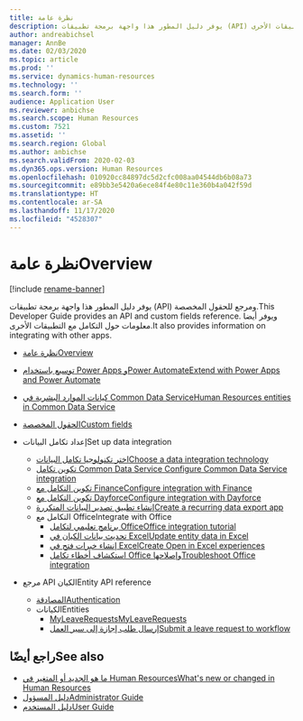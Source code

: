 ```yaml
---
title: نظرة عامة
description: يوفر دليل المطور هذا واجهة برمجة تطبيقات (API) ومرجع للحقول المخصصة. ويوفر أيضا معلومات حول التكامل مع التطبيقات الأخرى.
author: andreabichsel
manager: AnnBe
ms.date: 02/03/2020
ms.topic: article
ms.prod: ''
ms.service: dynamics-human-resources
ms.technology: ''
ms.search.form: ''
audience: Application User
ms.reviewer: anbichse
ms.search.scope: Human Resources
ms.custom: 7521
ms.assetid: ''
ms.search.region: Global
ms.author: anbichse
ms.search.validFrom: 2020-02-03
ms.dyn365.ops.version: Human Resources
ms.openlocfilehash: 010920cc84897dc5d2cfc008aa04544db6b08a73
ms.sourcegitcommit: e89bb3e5420a6ece84f4e80c11e360b4a042f59d
ms.translationtype: HT
ms.contentlocale: ar-SA
ms.lasthandoff: 11/17/2020
ms.locfileid: "4528307"
---
```

# <a name="overview"></a><span data-ttu-id="a5f86-104">نظرة عامة</span><span class="sxs-lookup"><span data-stu-id="a5f86-104">Overview</span></span>

[!include [rename-banner](~/includes/cc-data-platform-banner.md)]

<span data-ttu-id="a5f86-105">يوفر دليل المطور هذا واجهة برمجة تطبيقات (API) ومرجع للحقول المخصصة.</span><span class="sxs-lookup"><span data-stu-id="a5f86-105">This Developer Guide provides an API and custom fields reference.</span></span> <span data-ttu-id="a5f86-106">ويوفر أيضا معلومات حول التكامل مع التطبيقات الأخرى.</span><span class="sxs-lookup"><span data-stu-id="a5f86-106">It also provides information on integrating with other apps.</span></span>

- [<span data-ttu-id="a5f86-107">نظرة عامة</span><span class="sxs-lookup"><span data-stu-id="a5f86-107">Overview</span></span>](hr-developer-overview.md)

- [<span data-ttu-id="a5f86-108">توسيع باستخدام Power Apps وPower Automate</span><span class="sxs-lookup"><span data-stu-id="a5f86-108">Extend with Power Apps and Power Automate</span></span>](hr-developer-power-apps.md)

- [<span data-ttu-id="a5f86-109">كيانات الموارد البشرية في Common Data Service</span><span class="sxs-lookup"><span data-stu-id="a5f86-109">Human Resources entities in Common Data Service</span></span>](hr-developer-entities.md)

- [<span data-ttu-id="a5f86-110">الحقول المخصصة</span><span class="sxs-lookup"><span data-stu-id="a5f86-110">Custom fields</span></span>](hr-developer-custom-fields.md)

- <span data-ttu-id="a5f86-111">إعداد تكامل البيانات</span><span class="sxs-lookup"><span data-stu-id="a5f86-111">Set up data integration</span></span>
  - [<span data-ttu-id="a5f86-112">اختر تكنولوجيا تكامل البيانات</span><span class="sxs-lookup"><span data-stu-id="a5f86-112">Choose a data integration technology</span></span>](hr-admin-integration-choose-technology.md)
  - [<span data-ttu-id="a5f86-113">تكوين تكامل Common Data Service </span><span class="sxs-lookup"><span data-stu-id="a5f86-113">Configure Common Data Service integration</span></span>](hr-admin-integration-common-data-service.md)
  - [<span data-ttu-id="a5f86-114">تكوين التكامل مع Finance</span><span class="sxs-lookup"><span data-stu-id="a5f86-114">Configure integration with Finance</span></span>](hr-admin-integration-finance.md)
  - [<span data-ttu-id="a5f86-115">تكوين التكامل مع Dayforce</span><span class="sxs-lookup"><span data-stu-id="a5f86-115">Configure integration with Dayforce</span></span>](hr-admin-integration-dayforce.md)
  - [<span data-ttu-id="a5f86-116">إنشاء تطبيق تصدير البيانات المتكررة</span><span class="sxs-lookup"><span data-stu-id="a5f86-116">Create a recurring data export app</span></span>](hr-admin-integration-recurring-data-export.md)
  - <span data-ttu-id="a5f86-117">التكامل مع Office</span><span class="sxs-lookup"><span data-stu-id="a5f86-117">Integrate with Office</span></span>
    - [<span data-ttu-id="a5f86-118">برنامج تعليمي لتكامل Office</span><span class="sxs-lookup"><span data-stu-id="a5f86-118">Office integration tutorial</span></span>](../dev-itpro/office-integration/office-integration-tutorial.md?toc=/dynamics365/unified-operations/talent/toc.json)
    - [<span data-ttu-id="a5f86-119">تحديث بيانات الكيان في Excel</span><span class="sxs-lookup"><span data-stu-id="a5f86-119">Update entity data in Excel</span></span>](../dev-itpro/office-integration/use-excel-add-in.md?toc=/dynamics365/unified-operations/talent/toc.json)
    - [<span data-ttu-id="a5f86-120">إنشاء خبرات فتح في Excel</span><span class="sxs-lookup"><span data-stu-id="a5f86-120">Create Open in Excel experiences</span></span>](../dev-itpro/office-integration/office-integration-edit-excel.md?toc=/dynamics365/unified-operations/talent/toc.json)
    - [<span data-ttu-id="a5f86-121">استكشاف أخطاء تكامل Office وإصلاحها</span><span class="sxs-lookup"><span data-stu-id="a5f86-121">Troubleshoot Office integration</span></span>](../dev-itpro/office-integration/office-integration-troubleshooting.md?toc=/dynamics365/unified-operations/talent/toc.json)

- <span data-ttu-id="a5f86-122">مرجع API الكيان</span><span class="sxs-lookup"><span data-stu-id="a5f86-122">Entity API reference</span></span>
  - [<span data-ttu-id="a5f86-123">المصادقة</span><span class="sxs-lookup"><span data-stu-id="a5f86-123">Authentication</span></span>](hr-developer-api-authentication.md)
  - <span data-ttu-id="a5f86-124">الكيانات</span><span class="sxs-lookup"><span data-stu-id="a5f86-124">Entities</span></span>
    - [<span data-ttu-id="a5f86-125">MyLeaveRequests</span><span class="sxs-lookup"><span data-stu-id="a5f86-125">MyLeaveRequests</span></span>](hr-developer-api-myleaverequests-overview.md)
    - [<span data-ttu-id="a5f86-126">إرسال طلب إجازة إلى سير العمل</span><span class="sxs-lookup"><span data-stu-id="a5f86-126">Submit a leave request to workflow</span></span>](hr-developer-api-myleaverequests-submit.md)

## <a name="see-also"></a><span data-ttu-id="a5f86-127">راجع أيضًا</span><span class="sxs-lookup"><span data-stu-id="a5f86-127">See also</span></span>

- [<span data-ttu-id="a5f86-128">ما هو الجديد أو المتغير في Human Resources</span><span class="sxs-lookup"><span data-stu-id="a5f86-128">What's new or changed in Human Resources</span></span>](hr-admin-whats-new.md)
- [<span data-ttu-id="a5f86-129">دليل المسؤول</span><span class="sxs-lookup"><span data-stu-id="a5f86-129">Administrator Guide</span></span>](hr-admin-overview.md)
- [<span data-ttu-id="a5f86-130">دليل المستخدم</span><span class="sxs-lookup"><span data-stu-id="a5f86-130">User Guide</span></span>](hr-hrpro-overview.md)
